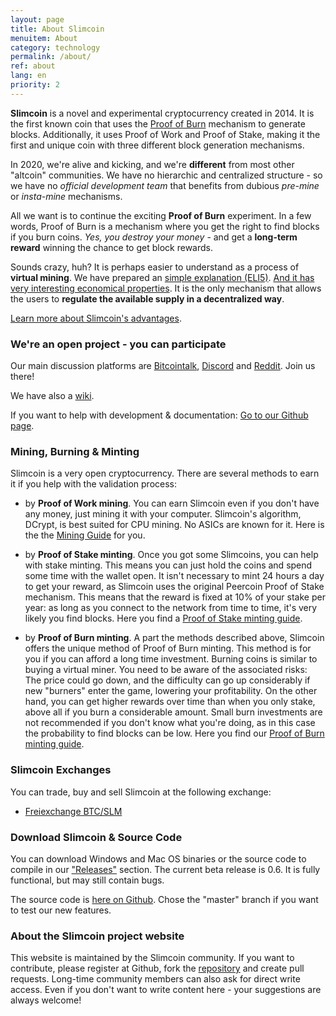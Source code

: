 ```yaml
---
layout: page
title: About Slimcoin
menuitem: About
category: technology
permalink: /about/
ref: about
lang: en
priority: 2
---
```


**Slimcoin** is a novel and experimental cryptocurrency created in 2014. It is the first known coin that uses the [Proof of Burn](https://en.bitcoin.it/wiki/Proof_of_burn) mechanism to generate blocks. Additionally, it uses Proof of Work and Proof of Stake, making it the first and unique coin with three different block generation mechanisms.

In 2020, we're alive and kicking, and we're **different** from most other "altcoin" communities. We have no hierarchic and centralized structure - so we have no *official development team* that benefits from dubious *pre-mine* or *insta-mine* mechanisms.

All we want is to continue the exciting **Proof of Burn** experiment.  In a few words, Proof of Burn is a mechanism where you get the right to find blocks if you burn coins. *Yes, you destroy your money* - and get a **long-term reward** winning the chance to get block rewards. 

Sounds crazy, huh? It is perhaps easier to understand as a process of **virtual mining**. We have prepared an [simple explanation (ELI5)](/proof-of-burn-eli5/). [And it has very interesting economical properties](https://github.com/slimcoin-project/Slimcoin/wiki/The-magic-of-Proof-of-Burn). It is the only mechanism that allows the users to **regulate the available supply in a decentralized way**.

[Learn more about Slimcoin's advantages](/advantages/).

### We're an open project - you can participate

Our main discussion platforms are [Bitcointalk](https://bitcointalk.org/index.php?topic=1141676.0), [Discord](https://discord.gg/ffeDjmV) and [Reddit](http://reddit.com/r/slimcoin). Join us there!

We have also a [wiki](https://github.com/slimcoin-project/Slimcoin/wiki).

If you want to help with development & documentation: [Go to our Github page](https://github.com/slimcoin-project/).

### Mining, Burning & Minting

Slimcoin is a very open cryptocurrency. There are several methods to earn it if you help with the validation process:

* by **Proof of Work mining**. You can earn Slimcoin even if you don't have any money, just mining it with your computer. Slimcoin's algorithm, DCrypt, is best suited for CPU mining. No ASICs are known for it. Here is the the [Mining Guide](/mining-guide/) for you.

* by **Proof of Stake minting**. Once you got some Slimcoins, you can help with stake minting. This means you can just hold the coins and spend some time with the wallet open. It isn't necessary to mint 24 hours a day to get your reward, as Slimcoin uses the original Peercoin Proof of Stake mechanism. This means that the reward is fixed at 10% of your stake per year: as long as you connect to the network from time to time, it's very likely you find blocks. Here you find a [Proof of Stake minting guide](/proof-of-stake-guide/).

* by **Proof of Burn minting**. A part the methods described above, Slimcoin offers the unique method of Proof of Burn minting. This method is for you if you can afford a long time investment. Burning coins is similar to buying a virtual miner. You need to be aware of the associated risks: The price could go down, and the difficulty can go up considerably if new "burners" enter the game, lowering your profitability. On the other hand, you can get higher rewards over time than when you only stake, above all if you burn a considerable amount. Small burn investments are not recommended if you don't know what you're doing, as in this case the probability to find blocks can be low. Here you find our [Proof of Burn minting guide](/proof-of-burn-guide/).

[//]: # (### Inscription service & Decentralized Websites)

[//]: # (Since version 0.5, Slimcoin has a built-in blockchain website publishing service which lets you **publish websites or blogs** in a decentralized way *without hosting nor domains*. Simply publish your content as a torrent and let the Slimcoin blockchain be your version manager!)

[//]: # (All you have to do is to use the *inscription service* provided by the Slimcoin client.)

[//]: # (The publishing feature uses the awesome [Web2Web] https://github.com/elendirx/web2web)

[//]: # (and [WebTorrent] https://webtorrent.io/)

[//]: # (technologies. Your readers only need a modern browser - no additional software! So your voice will be heard also outside the nerd-space.)

[//]: # (*Stay tuned!* This feature is still new and in alpha, and the Web2Web page generator has still to be ported. But you already can experiment with it.)

### Slimcoin Exchanges

You can trade, buy and sell Slimcoin at the following exchange:

* [Freiexchange BTC/SLM](https://freiexchange.com/market/SLM/BTC)

### Download Slimcoin & Source Code

You can download Windows and Mac OS binaries or the source code to compile in our ["Releases"](https://github.com/slimcoin-project/Slimcoin/releases) section. The current beta release is 0.6. It is fully functional, but may still contain bugs.

The source code is [here on Github](https://github.com/slimcoin-project/Slimcoin). Chose the "master" branch if you want to test our new features.

### About the Slimcoin project website

This website is maintained by the Slimcoin community. If you want to contribute, please register at Github, fork the [repository](https://github.com/slimcoin-project/slimcoin-project.github.io) and create pull requests. Long-time community members can also ask for direct write access. Even if you don't want to write content here - your suggestions are always welcome!
